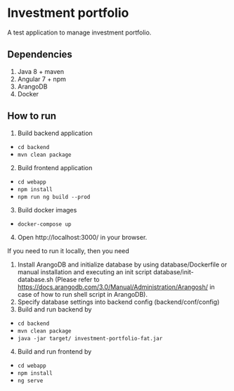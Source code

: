 # Investment portfolio
A test application to manage investment portfolio.

## Dependencies 
1) Java 8 + maven
2) Angular 7 + npm
4) ArangoDB
3) Docker

## How to run
1) Build backend application
  * ```cd backend```
  * ```mvn clean package```
2) Build frontend application
  * ```cd webapp```
  * ```npm install```
  * ```npm run ng build --prod```
3) Build docker images
  * ```docker-compose up```
4) Open http://localhost:3000/ in your browser.  

If you need to run it locally, then you need
1) Install ArangoDB and initialize database by using database/Dockerfile or manual installation and executing an init script database/init-database.sh (Please refer to https://docs.arangodb.com/3.0/Manual/Administration/Arangosh/ in case of how to run shell script in ArangoDB).
2) Specify database settings into backend config (backend/conf/config)
3) Build and run backend by
  * ```cd backend```
  * ```mvn clean package```
  * ```java -jar target/ investment-portfolio-fat.jar```
4) Build and run frontend by
  * ```cd webapp```
  * ```npm install```
  * ```ng serve```
  
 
